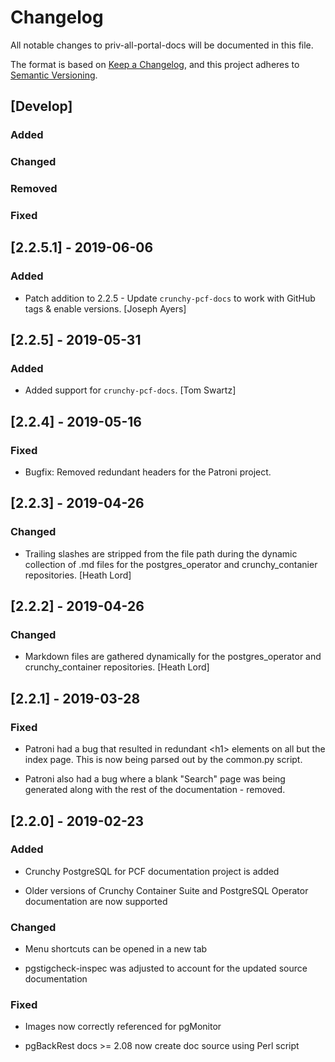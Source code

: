# Changelog
All notable changes to priv-all-portal-docs will be documented in this file.

The format is based on [Keep a Changelog](https://keepachangelog.com/en/1.0.0/),
and this project adheres to [Semantic Versioning](https://semver.org/spec/v2.0.0.html).

## [Develop]

### Added

### Changed

### Removed

### Fixed

## [2.2.5.1] - 2019-06-06

### Added

- Patch addition to 2.2.5 - Update `crunchy-pcf-docs` to work with GitHub tags & enable versions. [Joseph Ayers]

## [2.2.5] - 2019-05-31

### Added

- Added support for `crunchy-pcf-docs`. [Tom Swartz]

## [2.2.4] - 2019-05-16

### Fixed

- Bugfix: Removed redundant headers for the Patroni project.

## [2.2.3] - 2019-04-26

### Changed

- Trailing slashes are stripped from the file path during the dynamic collection of .md files for the postgres_operator and crunchy_contanier repositories. [Heath Lord]

## [2.2.2] - 2019-04-26

### Changed

- Markdown files are gathered dynamically for the postgres_operator and crunchy_container repositories. [Heath Lord]

## [2.2.1] - 2019-03-28

### Fixed

- Patroni had a bug that resulted in redundant \<h1> elements on all but the index page. This is now being parsed out by the common.py script.
  
- Patroni also had a bug where a blank "Search" page was being generated along with the rest of the documentation - removed.

## [2.2.0] - 2019-02-23

### Added

- Crunchy PostgreSQL for PCF documentation project is added

- Older versions of Crunchy Container Suite and PostgreSQL Operator documentation are now supported

### Changed

- Menu shortcuts can be opened in a new tab

- pgstigcheck-inspec was adjusted to account for the updated source documentation

### Fixed

- Images now correctly referenced for pgMonitor

- pgBackRest docs >= 2.08 now create doc source using Perl script
